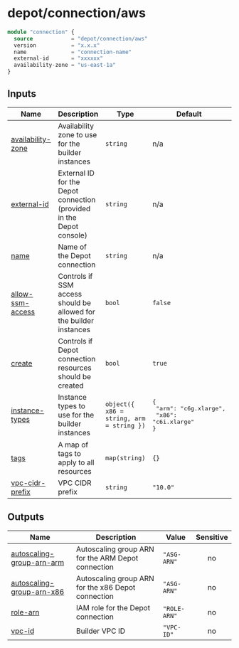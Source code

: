 # depot/connection/aws

```tf
module "connection" {
  source            = "depot/connection/aws"
  version           = "x.x.x"
  name              = "connection-name"
  external-id       = "xxxxxx"
  availability-zone = "us-east-1a"
}
```

<!-- BEGIN_TF_DOCS -->

## Inputs

| Name                                                                                 | Description                                                          | Type                                     | Default                                                            | Required |
| ------------------------------------------------------------------------------------ | -------------------------------------------------------------------- | ---------------------------------------- | ------------------------------------------------------------------ | :------: |
| <a name="input_availability-zone"></a> [availability-zone](#input_availability-zone) | Availability zone to use for the builder instances                   | `string`                                 | n/a                                                                |   yes    |
| <a name="input_external-id"></a> [external-id](#input_external-id)                   | External ID for the Depot connection (provided in the Depot console) | `string`                                 | n/a                                                                |   yes    |
| <a name="input_name"></a> [name](#input_name)                                        | Name of the Depot connection                                         | `string`                                 | n/a                                                                |   yes    |
| <a name="input_allow-ssm-access"></a> [allow-ssm-access](#input_allow-ssm-access)    | Controls if SSM access should be allowed for the builder instances   | `bool`                                   | `false`                                                            |    no    |
| <a name="input_create"></a> [create](#input_create)                                  | Controls if Depot connection resources should be created             | `bool`                                   | `true`                                                             |    no    |
| <a name="input_instance-types"></a> [instance-types](#input_instance-types)          | Instance types to use for the builder instances                      | `object({ x86 = string, arm = string })` | <pre>{<br> "arm": "c6g.xlarge",<br> "x86": "c6i.xlarge"<br>}</pre> |    no    |
| <a name="input_tags"></a> [tags](#input_tags)                                        | A map of tags to apply to all resources                              | `map(string)`                            | `{}`                                                               |    no    |
| <a name="input_vpc-cidr-prefix"></a> [vpc-cidr-prefix](#input_vpc-cidr-prefix)       | VPC CIDR prefix                                                      | `string`                                 | `"10.0"`                                                           |    no    |

## Outputs

| Name                                                                                                           | Description                                        | Value        | Sensitive |
| -------------------------------------------------------------------------------------------------------------- | -------------------------------------------------- | ------------ | :-------: |
| <a name="output_autoscaling-group-arn-arm"></a> [autoscaling-group-arn-arm](#output_autoscaling-group-arn-arm) | Autoscaling group ARN for the ARM Depot connection | `"ASG-ARN"`  |    no     |
| <a name="output_autoscaling-group-arn-x86"></a> [autoscaling-group-arn-x86](#output_autoscaling-group-arn-x86) | Autoscaling group ARN for the x86 Depot connection | `"ASG-ARN"`  |    no     |
| <a name="output_role-arn"></a> [role-arn](#output_role-arn)                                                    | IAM role for the Depot connection                  | `"ROLE-ARN"` |    no     |
| <a name="output_vpc-id"></a> [vpc-id](#output_vpc-id)                                                          | Builder VPC ID                                     | `"VPC-ID"`   |    no     |

<!-- END_TF_DOCS -->
